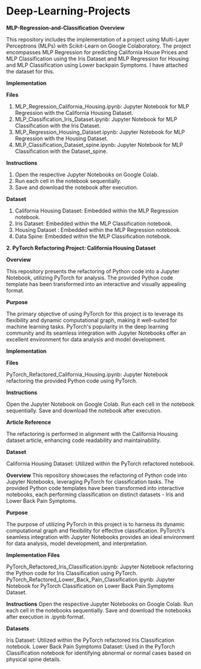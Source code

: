 # Deep-Learning-Projects

**MLP-Regression-and-Classification**
**Overview**

This repository includes the implementation of a project using Multi-Layer Perceptrons (MLPs) with Scikit-Learn on Google Colaboratory. The project encompasses MLP Regression for predicting California House Prices and MLP Classification using the Iris Dataset and MLP Regression for Housing and MLP Classification using Lower backpain Symptoms. I have attached the dataset for this.

**Implementation**

**Files**
1. MLP_Regression_California_Housing.ipynb: Jupyter Notebook for MLP Regression with the California Housing Dataset.
2. MLP_Classification_Iris_Dataset.ipynb: Jupyter Notebook for MLP Classification with the Iris Dataset.
3. MLP_Regression_Housing_Dataset.ipynb: Jupyter Notebook for MLP Regression with the Housing Dataset.
4. MLP_Classification_Dataset_spine.ipynb: Jupyter Notebook for MLP Classification with the Dataset_spine.
   
**Instructions**
1. Open the respective Jupyter Notebooks on Google Colab.
2. Run each cell in the notebook sequentially.
3. Save and download the notebook after execution.


**Dataset**
1. California Housing Dataset: Embedded within the MLP Regression notebook.
2. Iris Dataset: Embedded within the MLP Classification notebook.
3. Housing Dataset : Embedded within the MLP Regression notebook.
4. Data Spine: Embedded within the MLP Classification notebook.



**2. PyTorch Refactoring Project: California Housing Dataset**

**Overview**

This repository presents the refactoring of Python code into a Jupyter Notebook, utilizing PyTorch for analysis. The provided Python code template has been transformed into an interactive and visually appealing format.

**Purpose**

The primary objective of using PyTorch for this project is to leverage its flexibility and dynamic computational graph, making it well-suited for machine learning tasks. PyTorch's popularity in the deep learning community and its seamless integration with Jupyter Notebooks offer an excellent environment for data analysis and model development.

**Implementation**

**Files**

PyTorch_Refactored_California_Housing.ipynb: Jupyter Notebook refactoring the provided Python code using PyTorch.

**Instructions**

Open the Jupyter Notebook on Google Colab.
Run each cell in the notebook sequentially.
Save and download the notebook after execution.

**Article Reference**

The refactoring is performed in alignment with the California Housing dataset article, enhancing code readability and maintainability.

**Dataset**

California Housing Dataset: Utilized within the PyTorch refactored notebook.

**Overview**
This repository showcases the refactoring of Python code into Jupyter Notebooks, leveraging PyTorch for classification tasks. The provided Python code templates have been transformed into interactive notebooks, each performing classification on distinct datasets - Iris and Lower Back Pain Symptoms.

**Purpose**

The purpose of utilizing PyTorch in this project is to harness its dynamic computational graph and flexibility for effective classification. PyTorch's seamless integration with Jupyter Notebooks provides an ideal environment for data analysis, model development, and interpretation.

**Implementation
Files**

PyTorch_Refactored_Iris_Classification.ipynb: Jupyter Notebook refactoring the Python code for Iris Classification using PyTorch.
PyTorch_Refactored_Lower_Back_Pain_Classification.ipynb: Jupyter Notebook for PyTorch Classification on Lower Back Pain Symptoms Dataset.

**Instructions**
Open the respective Jupyter Notebooks on Google Colab.
Run each cell in the notebooks sequentially.
Save and download the notebooks after execution in .ipynb format.

**Datasets**

Iris Dataset: Utilized within the PyTorch refactored Iris Classification notebook.
Lower Back Pain Symptoms Dataset: Used in the PyTorch Classification notebook for identifying abnormal or normal cases based on physical spine details.
